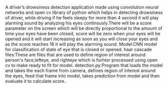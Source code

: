A driver’s drowsiness detection application made using convolution neural networks and open cv library of python which helps in detecting drowsiness of driver, while driving if he feels sleepy for more than 4 second  it will play alarming sound by analyzing his eyes continously.There will be a score parameter on the screen which will be directly proportional to the amount of time your eyes have been closed, score will be zero when your eyes will be opened and it will start increasing as soon as you will close your eyes and as the score reaches 16 it will play the alarming sound.
Model:CNN model for classification of state of eye that is closed or opened.
haar cascade files:These are files that are used to define region of interest around person's face,lefteye, and righteye which is furhter processed using open cv to make ready to fit for model.
detection.py:Program that loads the model and takes the each frame from camera, defines region of interest around the eyes, feed that frame into model, takes prediction from model and then evaluate it to calculate score.
